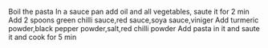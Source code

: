 Boil the pasta
In a sauce pan add oil and all vegetables, saute it for 2 min
Add 2 spoons  green chilli sauce,red sauce,soya sauce,viniger 
Add turmeric powder,black pepper powder,salt,red chilli powder
Add pasta in it and saute it and cook for 5 min
